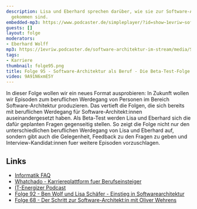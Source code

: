 ```yaml
---
description: Lisa und Eberhard sprechen darüber, wie sie zur Software-Architektur
  gekommen sind.
embedded-mp3: https://www.podcaster.de/simpleplayer/?id=show~1evriw~software-architektur-im-stream~pod-166455b1a99f5c702e6f2bc896&v=1639152526
guests: []
layout: folge
moderators:
- Eberhard Wolff
mp3: https://1evriw.podcaster.de/software-architektur-im-stream/media/SoftwareArchitekturAlsBeruf.mp3
tags:
- Karriere
thumbnail: folge95.png
title: Folge 95 - Software-Architektur als Beruf - Die Beta-Test-Folge
video: 9A91N6xmE5Y
---
```


In dieser Folge wollen wir ein neues Format ausprobieren: In Zukunft
wollen wir Episoden zum beruflichen Werdegang von Personen im Bereich
Software-Architektur produzieren. Das vertieft die Folgen, die sich
bereits mit beruflichen Werdegang für Software-Architekt:innen
auseinandergesetzt haben. Als Beta-Test werden Lisa und Eberhard sich
die dafür geplanten Fragen gegenseitig stellen. So zeigt die Folge
nicht nur den unterschiedlichen beruflichen Werdegang von Lisa und
Eberhard auf, sondern gibt auch die Gelegenheit, Feedback zu den
Fragen zu geben und Interview-Kandidat:innen fuer weitere Episoden
vorzuschlagen.

## Links

* [Informatik FAQ](https://github.com/ewolff/InformatikFAQ)
* [Whatchado - Karriereplattform fuer Berufseinsteiger](https://www.whatchado.com)
* [IT-Energizer Podcast](https://itcareerenergizer.com/interview)
* [Folge 92 - Ben Wolf und Lisa Schäfer - Einstieg in Softwarearchitektur](/2021/11/19/folge92.html)
* [Folge 68 - Der Schritt zur Software-Architekt:in mit Oliver Wehrens](/2021/07/23/folge68.html)
